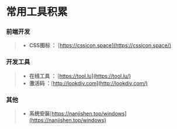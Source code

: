 # 常用工具积累

### 前端开发

> - **CSS图标 ：** [https://cssicon.space](https://cssicon.space/)


### 开发工具

> - **在线工具 ：** [https://tool.lu](https://tool.lu/)
> - **激活码 ：**[http://lookdiv.com](http://lookdiv.com/)

### 其他
> - **系统安装**[https://nanjishen.top/windows](https://nanjishen.top/windows)


